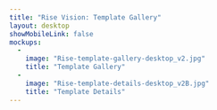 ```yaml
---
title: "Rise Vision: Template Gallery"
layout: desktop
showMobileLink: false
mockups:
  -
    image: "Rise-template-gallery-desktop_v2.jpg"
    title: "Template Gallery"
  -
    image: "Rise-template-details-desktop_v2B.jpg"
    title: "Template Details"
---
```


